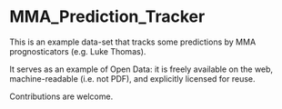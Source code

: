 # MMA_Prediction_Tracker

This is an example data-set that tracks some predictions by MMA prognosticators (e.g. Luke Thomas).

It serves as an example of Open Data: it is freely available on the web, machine-readable (i.e. not PDF),
and explicitly licensed for reuse.

Contributions are welcome.


